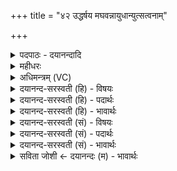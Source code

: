 +++
title = "४२ उद्धर्षय मघवन्नायुधान्युत्सत्वनाम्"

+++
<details><summary>पदपाठः - दयानन्दादि</summary>

उत्। ह॒र्ष॒य॒। म॒घ॒व॒न्निति॑ मघऽवन्। आयु॑धानि। उत्। सत्व॑नाम्। मा॒म॒काना॑म्। मना॑ꣳसि। उत्। वृ॒त्र॒ह॒न्निति॑ वृत्रऽहन्। वा॒जिना॑म्। वाजि॑नानि। उत्। रथा॑नाम्। जय॑ताम्। य॒न्तु॒। घोषाः॑। ४२।
</details>

<details><summary>महीधरः</summary>

म०. ध्वजेषु समृतेषु 'ऋ गतौ' सङ्गतेषु शत्रुध्वजैः संयुक्तेषु सत्सु इन्द्रः अस्माकं रक्षिता भवत्विति शेषः । तदा नोऽस्माकं या इषवोऽस्मदीयैः प्रयुक्तास्ता जयन्तु परसैन्यानि घ्नन्तु । अस्माकं ये वीराः शूरास्ते उत्तरे परकीयभटेभ्य उत्कृष्टा भवन्तु । उ अपिच हे देवाः, हवेषु अस्मान् यूयमवत रक्षत 'अन्येषामपि दृश्यते' (पा० ६ । ३ । १३७) इति | दीर्घः ॥ ४३ ॥  
चतुश्चत्वारिंशी।
</details>

<details><summary>अधिमन्त्रम् (VC)</summary>

- इन्द्रो देवता
- अप्रतिरथ ऋषिः
- विराडार्षी त्रिष्टुप्
- धैवतः
</details>

<details><summary>दयानन्द-सरस्वती (हि) - विषयः</summary>

फिर भी उसी विषय को अगले मन्त्र में कहा है ॥
</details>

<details><summary>दयानन्द-सरस्वती (हि) - पदार्थः</summary>

पदार्थान्वयभाषाः -  सेना के पुरुष अपने स्वामी से ऐसे कहें कि हे (वृत्रहन्) मेघ को सूर्य के समान शत्रुओं को छिन्न-भिन्न करनेवाले (मघवन्) प्रशंसित धनयुक्त सेनापति ! आप (मामकानाम्) हम लोगों के (सत्वनाम्) सेनास्थ वीर पुरुषों के (आयुधानि) जिनसे अच्छे प्रकार युद्ध करते हैं, उन शस्त्रों का (उद्धर्षय) उत्कर्ष कीजिए। हमारे सेनास्थ जनों के (मनांसि) मनों को (उत्) उत्तम हर्षयुक्त कीजिए। हमारे (वाजिनाम्) घोड़ों की (वाजिनानि) शीघ्र चालों को (उत्) बढ़ाइये तथा आपकी कृपा से हमारे (जयताम्) विजय करानेवाले (रथानाम्) रथों के (घोषाः) शब्द (उद्यन्तु) उठें ॥४२ ॥
</details>

<details><summary>दयानन्द-सरस्वती (हि) - भावार्थः</summary>

भावार्थभाषाः -  सेनापति और शिक्षक जनों को चाहिये कि योद्धाओं के चित्तों को नित्य हर्षित करें और सेना के अङ्गों को अच्छे प्रकार उन्नति देकर शत्रुओं को जीतें ॥४२ ॥
</details>

<details><summary>दयानन्द-सरस्वती (सं) - विषयः</summary>

पुनस्तमेव विषयमाह ॥
</details>

<details><summary>दयानन्द-सरस्वती (सं) - पदार्थः</summary>

पदार्थान्वयभाषाः -  सेनास्था जनाः स्वाधीशमेवं ब्रुयुः—हे वृत्रहन् ! मघवँस्त्वं मामकानां सत्वनामायुधान्युद्धर्षय। मामकानां सत्वनां मनांस्युद्धर्षय। मामकानां वाजिनां वाजिनान्युद्धर्षय भवत्कृपातो मामकानां जयतां रथानां घोषा उद्यन्तु ॥४२ ॥
</details>

<details><summary>दयानन्द-सरस्वती (सं) - भावार्थः</summary>

भावार्थभाषाः -  सेनापतिभिः शिक्षकैश्च योद्धॄणां चित्तानि नित्यं हर्षणीयानि। सेनाङ्गानानि सम्यगुन्नीय शत्रवो जेतव्याश्च ॥४२ ॥
</details>

<details><summary>सविता जोशी ← दयानन्दः (म) - भावार्थः</summary>

भावार्थभाषाः -  सेनापती वगैरेंनी योद्ध्यांचे चित्त सदैव आनंदित करावे व सेनेचे प्रत्येक अंग प्रबळ करून शत्रूंना जिंकावे.
</details>